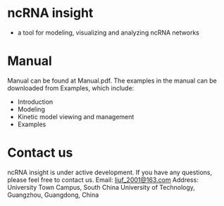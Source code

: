 # ncRNA insight 
- a tool for modeling, visualizing and analyzing ncRNA networks
# Manual       
Manual can be found at Manual.pdf. The examples in the manual can be downloaded from Examples, which include:
- Introduction
- Modeling
- Kinetic model viewing and management
- Examples
# Contact us
ncRNA insight is under active development. If you have any questions, please feel free to contact us. 
Email: liuf_2001@163.com
Address: University Town Campus, South China University of Technology, Guangzhou, Guangdong, China
